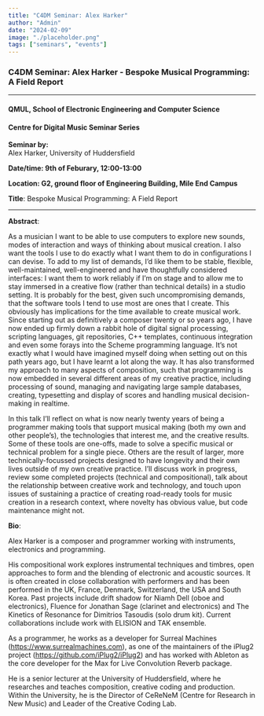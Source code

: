 ```yaml
---
title: "C4DM Seminar: Alex Harker"
author: "Admin"
date: "2024-02-09"
image: "./placeholder.png"
tags: ["seminars", "events"]
---
```



### C4DM Seminar: Alex Harker - Bespoke Musical Programming: A Field Report
-----------------

#### QMUL, School of Electronic Engineering and Computer Science

#### Centre for Digital Music Seminar Series

**Seminar by:**   
    Alex Harker, University of Huddersfield

**Date/time:  9th of Feburary, 12:00-13:00**

**Location: G2, ground floor of Engineering Building, Mile End Campus**


<b>Title</b>: Bespoke Musical Programming: A Field Report

-----------------

<b>Abstract</b>:

As a musician I want to be able to use computers to explore new sounds, modes of interaction and ways of thinking about musical creation. I also want the tools I use to do exactly what I want them to do in configurations I can devise. To add to my list of demands, I’d like them to be stable, flexible, well-maintained, well-engineered and have thoughtfully considered interfaces: I want them to work reliably if I’m on stage and to allow me to stay immersed in a creative flow (rather than technical details) in a studio setting. It is probably for the best, given such uncompromising demands, that the software tools I tend to use most are ones that I create. This obviously has implications for the time available to create musical work. Since starting out as definitively a composer twenty or so years ago, I have now ended up firmly down a rabbit hole of digital signal processing, scripting languages, git repositories, C++ templates, continuous integration and even some forays into the Scheme programming language. It’s not exactly what I would have imagined myself doing when setting out on this path years ago, but I have learnt a lot along the way. It has also transformed my approach to many aspects of composition, such that programming is now embedded in several different areas of my creative practice, including processing of sound, managing and navigating large sample databases, creating, typesetting and display of scores and handling musical decision-making in realtime.

In this talk I’ll reflect on what is now nearly twenty years of being a programmer making tools that support musical making (both my own and other people’s), the technologies that interest me, and the creative results. Some of these tools are one-offs, made to solve a specific musical or technical problem for a single piece. Others are the result of larger, more technically-focussed projects designed to have longevity and their own lives outside of my own creative practice. I’ll discuss work in progress, review some completed projects (technical and compositional), talk about the relationship between creative work and technology, and touch upon issues of sustaining a practice of creating road-ready tools for music creation in a research context, where novelty has obvious value, but code maintenance might not.


<b>Bio</b>: 

Alex Harker is a composer and programmer working with instruments, electronics and programming.

His compositional work explores instrumental techniques and timbres, open approaches to form and the blending of electronic and acoustic sources. It is often created in close collaboration with performers and has been performed in the UK, France, Denmark, Switzerland, the USA and South Korea. Past projects include drift shadow for Niamh Dell (oboe and electronics), Fluence for Jonathan Sage (clarinet and electronics) and The Kinetics of Resonance for Dimitrios Tasoudis (solo drum kit). Current collaborations include work with ELISION and TAK ensemble.

As a programmer, he works as a developer for Surreal Machines (https://www.surrealmachines.com), as one of the maintainers of the iPlug2 project (https://github.com/iPlug2/iPlug2) and has worked with Ableton as the core developer for the Max for Live Convolution Reverb package.

He is a senior lecturer at the University of Huddersfield, where he researches and teaches composition, creative coding and production. Within the University, he is the Director of CeReNeM (Centre for Research in New Music) and Leader of the Creative Coding Lab.

